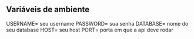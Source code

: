 ## Variáveis de ambiente

USERNAME= seu username
PASSWORD= sua senha
DATABASE= nome do seu database
HOST= seu host
PORT= porta em que a api deve rodar
